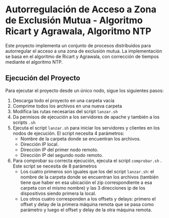 # Autorregulación de Acceso a Zona de Exclusión Mutua - Algoritmo Ricart y Agrawala, Algoritmo NTP

Este proyecto implementa un conjunto de procesos distribuidos para autorregular el acceso a una zona de exclusión mutua. La implementación se basa en el algoritmo de Ricart y Agrawala, con corrección de tiempos mediante el algoritmo NTP.

## Ejecución del Proyecto
Para ejecutar el proyecto desde un único nodo, sigue los siguientes pasos:

1. Descarga todo el proyecto en una carpeta vacía
2. Comprime todos los archivos en una nueva carpeta
3. Modifica las rutas necesarias del script `lanzar.sh`
3. Da permisos de ejecución a los servidores de apache y también a los scripts `.sh`
4. Ejecuta el script `lanzar.sh` para iniciar los servidores y clientes en los nodos de ejecución. El script necesita 4 parámetros:
	- Nombre de la carpeta donde se encuentran los archivos.
	- Dirección IP local.
	- Dirección IP del primer nodo remoto.
	- Dirección IP del segundo nodo remoto.
5. Para comprobar su correcta ejecución, ejecuta el script `comprobar.sh` . Este script se necesita de 8 parámetros
	- Los cuatro primeros son iguales que los del script `lanzar.sh`: el nombre de la carpeta donde se encuentran los archivos (también tiene que haber en esa ubicación el zip correspondiente a esa carpeta con el mismo nombre) y las 3 direcciones ip de los dispositivos siendo primera la local. 
	- Los otros cuatro corresponden a los offsets y delays: primero el offset y delay de la primera máquina remota que se pasa como parámetro y luego el offset y delay de la otra máquina remota.



